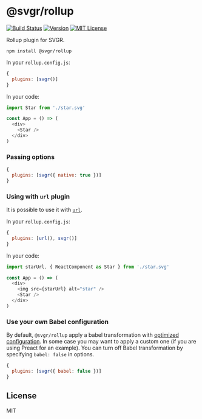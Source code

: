 # @svgr/rollup

[![Build Status](https://img.shields.io/travis/smooth-code/svgr.svg)](https://travis-ci.org/smooth-code/svgr)
[![Version](https://img.shields.io/npm/v/@svgr/rollup.svg)](https://www.npmjs.com/package/@svgr/rollup)
[![MIT License](https://img.shields.io/npm/l/@svgr/rollup.svg)](https://github.com/smooth-code/svgr/blob/master/LICENSE)

Rollup plugin for SVGR.

```
npm install @svgr/rollup
```

In your `rollup.config.js`:

```js
{
  plugins: [svgr()]
}
```

In your code:

```js
import Star from './star.svg'

const App = () => (
  <div>
    <Star />
  </div>
)
```

### Passing options

```js
{
  plugins: [svgr({ native: true })]
}
```

### Using with `url` plugin

It is possible to use it with [`url`](https://github.com/rollup/rollup-plugin-url).

In your `rollup.config.js`:

```js
{
  plugins: [url(), svgr()]
}
```

In your code:

```js
import starUrl, { ReactComponent as Star } from './star.svg'

const App = () => (
  <div>
    <img src={starUrl} alt="star" />
    <Star />
  </div>
)
```

### Use your own Babel configuration

By default, `@svgr/rollup` apply a babel transformation with [optimized configuration](https://github.com/smooth-code/svgr/blob/master/packages/rollup/src/index.js). In some case you may want to apply a custom one (if you are using Preact for an example). You can turn off Babel transformation by specifying `babel: false` in options.

```js
{
  plugins: [svgr({ babel: false })]
}
```

## License

MIT
